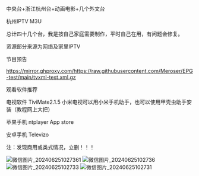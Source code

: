 中央台+浙江杭州台+动画电影+几个外文台

杭州IPTV M3U

总计四十几个台，我是按自己家庭需要制作，平时自己在用，有问题会修复。

资源部分来源为网络及家里IPTV

节目预告

https://mirror.ghproxy.com/https://raw.githubusercontent.com/Meroser/EPG-test/main/tvxml-test.xml.gz

观看软件推荐

电视软件 TiviMate2.1.5 小米电视可以用小米手机助手，也可以使用甲壳虫助手安装（教程网上大把）

苹果手机 ntplayer  App store

安卓手机 Televizo

注：发现商用或类式情况，立删！！！

![微信图片_202406251027361](https://github.com/king1011dzd/zjhziptv/assets/110815590/73d4fd4c-e471-48da-b683-83d96a8eeb34)
![微信图片_20240625102736](https://github.com/king1011dzd/zjhziptv/assets/110815590/c744d390-e9c8-45b6-b20f-ebc095d7a2c4)
![微信图片_20240625102733](https://github.com/king1011dzd/zjhziptv/assets/110815590/cadacf51-6468-433d-96e2-c1e62c69eeec)
![微信图片_20240625102731](https://github.com/king1011dzd/zjhziptv/assets/110815590/ccce9e64-e948-4a67-b7e1-9e9bc08a00dc)

